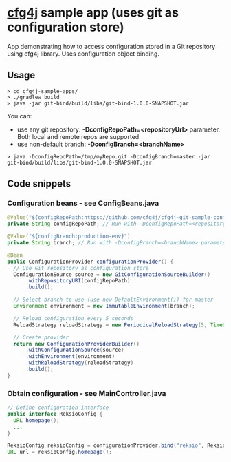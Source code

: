 # [cfg4j](http://cfg4j.org) sample app (uses **git** as configuration store)
App demonstrating how to access configuration stored in a Git repository using cfg4j library. Uses configuration object binding.

## Usage
```
> cd cfg4j-sample-apps/
> ./gradlew build
> java -jar git-bind/build/libs/git-bind-1.0.0-SNAPSHOT.jar
```

You can:
* use any git repository: **-DconfigRepoPath=\<repositoryUrl\>** parameter. Both local and remote repos are supported.
* use non-default branch: **-DconfigBranch=\<branchName\>**

```
> java -DconfigRepoPath=/tmp/myRepo.git -DconfigBranch=master -jar git-bind/build/libs/git-bind-1.0.0-SNAPSHOT.jar
```

## Code snippets

### Configuration beans - see ConfigBeans.java
```java
@Value("${configRepoPath:https://github.com/cfg4j/cfg4j-git-sample-config.git}")
private String configRepoPath; // Run with -DconfigRepoPath=<repositoryUrl> parameter to override

@Value("${configBranch:production-env}")
private String branch; // Run with -DconfigBranch=<branchName> parameter to override

@Bean
public ConfigurationProvider configurationProvider() {
  // Use Git repository as configuration store
  ConfigurationSource source = new GitConfigurationSourceBuilder()
      .withRepositoryURI(configRepoPath)
      .build();

  // Select branch to use (use new DefaultEnvironment()) for master
  Environment environment = new ImmutableEnvironment(branch);

  // Reload configuration every 5 seconds
  ReloadStrategy reloadStrategy = new PeriodicalReloadStrategy(5, TimeUnit.SECONDS);

  // Create provider
  return new ConfigurationProviderBuilder()
      .withConfigurationSource(source)
      .withEnvironment(environment)
      .withReloadStrategy(reloadStrategy)
      .build();
}
```

### Obtain configuration - see MainController.java
```java
// Define configuration interface 
public interface ReksioConfig {
  URL homepage();
  ...
}

ReksioConfig reksioConfig = configurationProvider.bind("reksio", ReksioConfig.class);
URL url = reksioConfig.homepage();
```